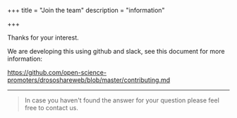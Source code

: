 +++
title = "Join the team"
description = "information"

+++

Thanks for your interest.

We are developing this using github and slack, see this document for more information:

https://github.com/open-science-promoters/drososhareweb/blob/master/contributing.md


---

> In case you haven't found the answer for your question please feel free to contact us.